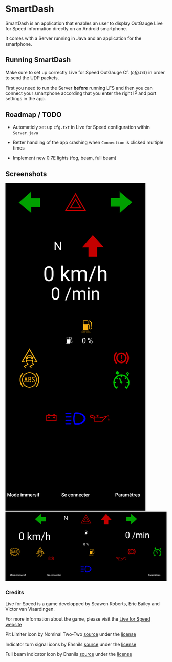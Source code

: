 # SmartDash
SmartDash is an application that enables an user to display OutGauge Live for Speed information directly on an Android smartphone.

It comes with a Server running in Java and an application for the smartphone.

## Running SmartDash
Make sure to set up correctly Live for Speed OutGauge Cf. (_cfg.txt_) in order to send the UDP packets.

First you need to run the Server **before** running LFS and then you can connect your smartphone according that you enter the right IP and port settings in the app.

## Roadmap / TODO

- Automaticly set up `cfg.txt` in Live for Speed configuration within `Server.java`

- Better handling of the app crashing when `Connection` is clicked multiple times

- Implement new 0.7E lights (fog, beam, full beam) 

## Screenshots
![Portrait mode](./screenshots/portrait.png)
![Landscape mode](./screenshots/landscape.png)

### Credits
Live for Speed is a game developped by Scawen Roberts, Eric Bailey and Victor van Vlaardingen.

For more information about the game, please visit the [Live for Speed website](https://www.lfs.net/)

Pit Limiter icon by Nominal Two-Two [source](https://commons.wikimedia.org/wiki/File:Cruise_Control.svg) under the [license](https://creativecommons.org/licenses/by-sa/4.0/deed.en)

Indicator turn signal icons by Ehsnils [source](https://commons.wikimedia.org/wiki/File:A16R_Right_turn_signal.svg) under the [license](https://creativecommons.org/licenses/by-sa/3.0/deed.en)

Full beam indicator icon by Ehsnils [source](https://commons.wikimedia.org/wiki/File:A01_High_Beam_Indicator.svg) under the [license](https://creativecommons.org/licenses/by-sa/3.0/deed.en)
